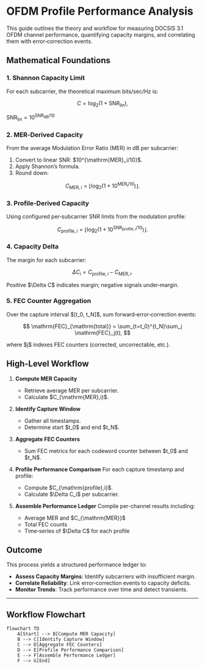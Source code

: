 # OFDM Profile Performance Analysis

This guide outlines the theory and workflow for measuring DOCSIS 3.1 OFDM channel performance, quantifying capacity margins, and correlating them with error‑correction events.

## Mathematical Foundations

### 1. Shannon Capacity Limit

For each subcarrier, the theoretical maximum bits/sec/Hz is:

$$
C = \log_{2}\bigl(1 + \mathrm{SNR}_{\mathrm{lin}}\bigr),
$$

$\mathrm{SNR}_{\mathrm{lin}} = 10^{\mathrm{SNR}_{\mathrm{dB}} / 10}$

### 2. MER‑Derived Capacity

From the average Modulation Error Ratio (MER) in dB per subcarrier:

1. Convert to linear SNR: \$10^{\mathrm{MER}\_i/10}\$.
2. Apply Shannon’s formula.
3. Round down:

$$
C_{\mathrm{MER},i} = \left\lfloor \log_{2}\bigl(1 + 10^{\mathrm{MER}_i/10}\bigr) \right\rfloor.
$$

### 3. Profile‑Derived Capacity

Using configured per‑subcarrier SNR limits from the modulation profile:

$$
C_{\mathrm{profile},i} = \left\lfloor \log_{2}\bigl(1 + 10^{\mathrm{SNR}_{\mathrm{profile},i}/10}\bigr) \right\rfloor.
$$

### 4. Capacity Delta

The margin for each subcarrier:

$$
\Delta C_i = C_{\mathrm{profile},i} - C_{\mathrm{MER},i}.
$$

Positive \$\Delta C\$ indicates margin; negative signals under‑margin.

### 5. FEC Counter Aggregation

Over the capture interval $\[t\_0, t\_N]\$, sum forward‑error‑correction events:

$$
\mathrm{FEC}_{\mathrm{total}} = \sum_{t=t_0}^{t_N}\sum_j \mathrm{FEC}_j(t),
$$

where \$j\$ indexes FEC counters (corrected, uncorrectable, etc.).

## High-Level Workflow

1. **Compute MER Capacity**

   * Retrieve average MER per subcarrier.
   * Calculate \$C\_{\mathrm{MER},i}\$.

2. **Identify Capture Window**

   * Gather all timestamps.
   * Determine start \$t\_0\$ and end \$t\_N\$.

3. **Aggregate FEC Counters**

   * Sum FEC metrics for each codeword counter between \$t\_0\$ and \$t\_N\$.

4. **Profile Performance Comparison**
   For each capture timestamp and profile:

   * Compute \$C\_{\mathrm{profile},i}\$.
   * Calculate \$\Delta C\_i\$ per subcarrier.

5. **Assemble Performance Ledger**
   Compile per-channel results including:

   * Average MER and \$C\_{\mathrm{MER}}\$
   * Total FEC counts
   * Time‑series of \$\Delta C\$ for each profile

## Outcome

This process yields a structured performance ledger to:

* **Assess Capacity Margins**: Identify subcarriers with insufficient margin.
* **Correlate Reliability**: Link error‑correction events to capacity deficits.
* **Monitor Trends**: Track performance over time and detect transients.

---

## Workflow Flowchart

```mermaid
flowchart TD
    A[Start] --> B[Compute MER Capacity]
    B --> C[Identify Capture Window]
    C --> D[Aggregate FEC Counters]
    D --> E[Profile Performance Comparison]
    E --> F[Assemble Performance Ledger]
    F --> G[End]
```
